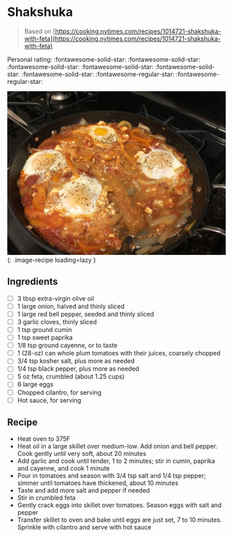 # Shakshuka

> Based on [https://cooking.nytimes.com/recipes/1014721-shakshuka-with-feta](https://cooking.nytimes.com/recipes/1014721-shakshuka-with-feta)

<!-- {cts} rating=3; (User can specify rating on scale of 1-5) -->

Personal rating: :fontawesome-solid-star: :fontawesome-solid-star: :fontawesome-solid-star: :fontawesome-solid-star: :fontawesome-solid-star: :fontawesome-solid-star: :fontawesome-regular-star: :fontawesome-regular-star:

<!-- {cte} -->

<!-- {cts} name_image=shakshuka.jpeg; (User can specify image name) -->

![shakshuka.jpeg](./shakshuka.jpeg){: .image-recipe loading=lazy }

<!-- {cte} -->

## Ingredients

- [ ] 3 tbsp extra-virgin olive oil
- [ ] 1 large onion, halved and thinly sliced
- [ ] 1 large red bell pepper, seeded and thinly sliced
- [ ] 3 garlic cloves, thinly sliced
- [ ] 1 tsp ground cumin
- [ ] 1 tsp sweet paprika
- [ ] 1/8 tsp ground cayenne, or to taste
- [ ] 1 (28-oz) can whole plum tomatoes with their juices, coarsely chopped
- [ ] 3/4 tsp kosher salt, plus more as needed
- [ ] 1/4 tsp black pepper, plus more as needed
- [ ] 5 oz feta, crumbled (about 1.25 cups)
- [ ] 6 large eggs
- [ ] Chopped cilantro, for serving
- [ ] Hot sauce, for serving

## Recipe

- Heat oven to 375F
- Heat oil in a large skillet over medium-low. Add onion and bell pepper. Cook gently until very soft, about 20 minutes
- Add garlic and cook until tender, 1 to 2 minutes; stir in cumin, paprika and cayenne, and cook 1 minute
- Pour in tomatoes and season with 3/4 tsp salt and 1/4 tsp pepper; simmer until tomatoes have thickened, about 10 minutes
- Taste and add more salt and pepper if needed
- Stir in crumbled feta
- Gently crack eggs into skillet over tomatoes. Season eggs with salt and pepper
- Transfer skillet to oven and bake until eggs are just set, 7 to 10 minutes. Sprinkle with cilantro and serve with hot sauce
